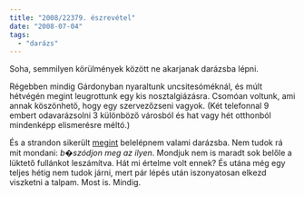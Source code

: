 ```yaml
---
title: "2008/22379. észrevétel"
date: "2008-07-04"
tags: 
  - "darázs"
---
```


Soha, semmilyen körülmények között ne akarjanak darázsba lépni.

Régebben mindig Gárdonyban nyaraltunk uncsitesóméknál, és múlt hétvégén megint leugrottunk egy kis nosztalgiázásra. Csomóan voltunk, ami annak köszönhető, hogy egy szervezőzseni vagyok. (Két telefonnal 9 embert odavarázsolni 3 különböző városból és hat vagy hét otthonból mindenképp elismerésre méltó.)

És a strandon sikerült [megint](https://csokavar.hu/blog/2007/09/03/egy-igazi-blog-bejegyzes/) belelépnem valami darázsba. Nem tudok rá mit mondani: _b�szódjon meg az ilyen_. Mondjuk nem is maradt sok belőle a lüktető fullánkot leszámítva. Hát mi értelme volt ennek? És utána még egy teljes hétig nem tudok járni, mert pár lépés után iszonyatosan elkezd viszketni a talpam. Most is. Mindig.
